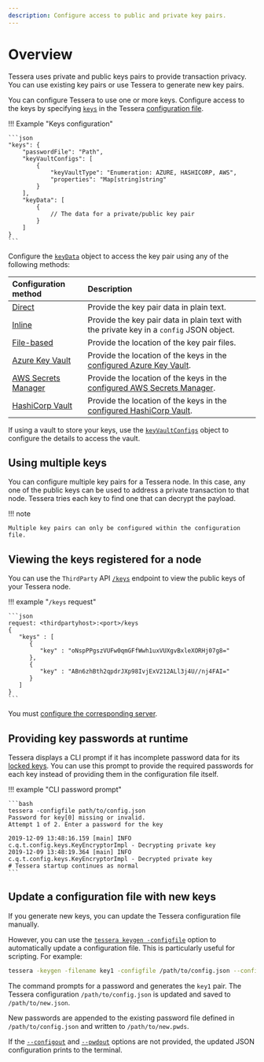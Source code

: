 ```yaml
---
description: Configure access to public and private key pairs.
---
```


# Overview

Tessera uses private and public keys pairs to provide transaction privacy.
You can use existing key pairs or use Tessera to generate new key pairs.

You can configure Tessera to use one or more keys.
Configure access to the keys by specifying [`keys`](../../../Reference/SampleConfiguration.md#keys) in the
Tessera [configuration file](../Tessera.md).

!!! Example "Keys configuration"

    ```json
    "keys": {
        "passwordFile": "Path",
        "keyVaultConfigs": [
            {
                "keyVaultType": "Enumeration: AZURE, HASHICORP, AWS",
                "properties": "Map[string]string"
            }
        ],
        "keyData": [
            {
                // The data for a private/public key pair
            }
        ]
    }
    ```

Configure the [`keyData`](../../../Reference/SampleConfiguration.md#keydata) object to access the key pair using any of
the following methods:

| Configuration method  | Description                                                                             |
|:----------------------|:----------------------------------------------------------------------------------------|
| [Direct]              | Provide the key pair data in plain text.                                                |
| [Inline]              | Provide the key pair data in plain text with the private key in a `config` JSON object. |
| [File-based]          | Provide the location of the key pair files.                                             |
| [Azure Key Vault]     | Provide the location of the keys in the [configured Azure Key Vault].                   |
| [AWS Secrets Manager] | Provide the location of the keys in the [configured AWS Secrets Manager].               |
| [HashiCorp Vault]     | Provide the location of the keys in the [configured HashiCorp Vault].                   |

If using a vault to store your keys, use the [`keyVaultConfigs`](../../../Reference/SampleConfiguration.md#keyvaultconfigs)
object to configure the details to access the vault.

## Using multiple keys

You can configure multiple key pairs for a Tessera node.
In this case, any one of the public keys can be used to address a private transaction to that node.
Tessera tries each key to find one that can decrypt the payload.

!!! note

    Multiple key pairs can only be configured within the configuration file.

## Viewing the keys registered for a node

You can use the `ThirdParty` API [`/keys`](https://consensys.github.io/tessera/#operation/getPublicKeys) endpoint to
view the public keys of your Tessera node.

!!! example "`/keys` request"

    ```json
    request: <thirdpartyhost>:<port>/keys
    {
       "keys" : [
          {
             "key" : "oNspPPgszVUFw0qmGFfWwh1uxVUXgvBxleXORHj07g8="
          },
          {
             "key" : "ABn6zhBth2qpdrJXp98IvjExV212ALl3j4U//nj4FAI="
          }
       ]
    }
    ```

You must [configure the corresponding server](../TesseraAPI.md).

## Providing key passwords at runtime

Tessera displays a CLI prompt if it has incomplete password data for its [locked keys](Secure-Keys.md).
You can use this prompt to provide the required passwords for each key instead of providing them in the
configuration file itself.

!!! example "CLI password prompt"

    ```bash
    tessera -configfile path/to/config.json
    Password for key[0] missing or invalid.
    Attempt 1 of 2. Enter a password for the key

    2019-12-09 13:48:16.159 [main] INFO  c.q.t.config.keys.KeyEncryptorImpl - Decrypting private key
    2019-12-09 13:48:19.364 [main] INFO  c.q.t.config.keys.KeyEncryptorImpl - Decrypted private key
    # Tessera startup continues as normal
    ```

## Update a configuration file with new keys

If you generate new keys, you can update the Tessera configuration file manually.

However, you can use the [`tessera keygen -configfile`](../../../Reference/CLI/CLI-Subcommands.md#configfile) option to
automatically update a configuration file.
This is particularly useful for scripting.
For example:

```bash
tessera -keygen -filename key1 -configfile /path/to/config.json --configout /path/to/new.json --pwdout /path/to/new.pwds
```

The command prompts for a password and generates the `key1` pair.
The Tessera configuration `/path/to/config.json` is updated and saved to `/path/to/new.json`.

New passwords are appended to the existing password file defined in `/path/to/config.json` and written to `/path/to/new.pwds`.

If the [`--configout`](../../../Reference/CLI/CLI-Subcommands.md#configfile) and
[`--pwdout`](../../../Reference/CLI/CLI-Subcommands.md#pwdout) options are not provided, the updated
JSON configuration prints to the terminal.

<!-- links -->
[Direct]: Direct-Key-Pairs.md
[Inline]: Inline-Key-Pairs.md
[File-based]: File-Based-Key-Pairs.md
[Azure Key Vault]: Azure-Key-Vault-Pairs.md
[configured Azure Key Vault]: ../KeyVault/Azure-Key-Vault.md
[AWS Secrets Manager]: AWS-Secrets-Pairs.md
[configured AWS Secrets Manager]: ../KeyVault/AWS-Secrets-Manager.md
[HashiCorp Vault]: Hashicorp-Vault-Pairs.md
[configured HashiCorp Vault]: ../KeyVault/Hashicorp-Vault.md
